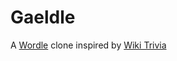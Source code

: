 # Gaeldle

A [Wordle](https://www.nytimes.com/games/wordle/) clone inspired by [Wiki Trivia](https://wikitrivia.tomjwatson.com/)
